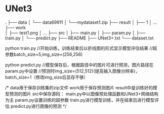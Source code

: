 # UNet3
.
├── data
│   └── data69911
│      └──mydataset1.zip
├── result
│      ├──  1
│       ...
├──  work    
│      ├──  test1.png
│      ...
├── src
│   ├──  main.py
│   ├──  param.py
│   ├──  train.py
│   └──  predict.py
├──  README
├──  UNet3+.txt
└──  dataset.txt

python train.py
//开始训练，训练结束后以折线图的形式显示模型评估结果
//超参数batch_size=5,img_size=(256,256)

python predict.py
//模型保存后，根据路径中的图片可进行预测，图片路径在param.py中设置
//预测时img_size=(512,512)(提高输入图像分辨率)，batch_size=1（修改img_size后显存不够）

/*
data用于保存训练集的zip文件
work用于保存预测图片
result中是训练好的模型预测的图片
src中保存源码：
    main.py中以图像预处理函数和UNet3+网络结构为主
    param.py设置训练的超参数
    train.py进行模型训练，并在结束后进行模型评估
    predict.py进行图像的预测
*/
